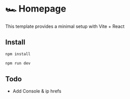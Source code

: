 # 🏎️ Homepage

This template provides a minimal setup with Vite + React

## Install

```sh
npm install
```

```sh
npm run dev
```


## Todo

- Add Console & ip hrefs